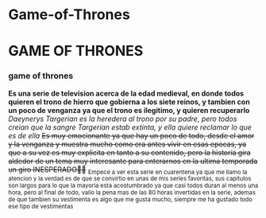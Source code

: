 # Game-of-Thrones
# GAME OF THRONES
### game of thrones

**Es una serie de television acerca de la edad medieval, en donde todos quieren el trono de hierro que gobierna a los siete reinos, y tambien con un poco de venganza ya que el trono es ilegitimo, y quieren recuperarlo**
*Daeynerys Targerian es la heredera al trono por su padre, pero todos creian que la sangre Targerian estab extinta, y ella quiere reclamar lo que es de ella*
~~Es muy emocionante ya que hay un poco de todo, desde el amor y la venganza y muestra mucho como era antes vivir en esas epocas, ya que a su vez es muy explicita en tanto a su contenido, pero la historia gira aldedor de un tema muy interesante para enterarnos en la ultima temporada un giro INESPERADO🤯🤯~~
<sub>
  Empece a ver esta serie en cuarentena ya que me llamo la atencion y la verdad es de que se convirtio en unas de mis series favoritas, sus capitulos son largos para lo que la mayoria esta acostumbrado ya que casi todos duran al menos una hora, pero al final de todo, valio la pena mas de las 80 horas invertidas en la serie, ademas de que tambien su vestimenta es algo que me gusta mucho, siempre me ha gustado todo ese tipo de vestimentas
</sub>
